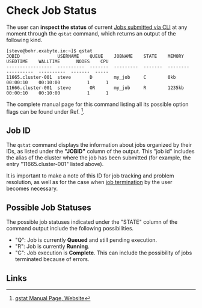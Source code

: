 # Check Job Status

The user can **inspect the status** of current [Jobs submitted via CLI](../overview.md) at any moment through the `qstat` command, which returns an output of the following kind.

```
[steve@bohr.exabyte.io:~]$ qstat
JOBID              USERNAME    QUEUE    JOBNAME    STATE    MEMORY    USEDTIME    WALLTIME      NODES    CPU
-----------------  ----------  -------  ---------  -------  --------  ----------  ----------  -------  -----
11665.cluster-001  steve       D        my_job     C        0kb       00:00:10    00:10:00          1      1
11666.cluster-001  steve       OR       my_job     R        1235kb    00:00:10    00:10:00          1      1
```

The complete manual page for this command listing all its possible option flags can be found under Ref. [^1].

## Job ID

The `qstat` command displays the information about jobs organized by their IDs, as listed under the **"JOBID"** column of the output. This "job id" includes the alias of the cluster where the job has been submitted (for example, the entry "11665.cluster-001" listed above).

It is important to make a note of this ID for job tracking and problem resolution, as well as for the case when [job termination](terminate.md) by the user becomes necessary.
 
## Possible Job Statuses

The possible job statuses indicated under the "STATE" column of the command output include the following possibilities.

- "Q": Job is currently **Queued** and still pending execution. 
- "R": Job is currently **Running**.
- "C": Job execution is **Complete**. This can include the possibility of jobs terminated because of errors.

## Links

[^1]: [qstat Manual Page, Website](https://www.jlab.org/hpc/PBS/qstat.html)
